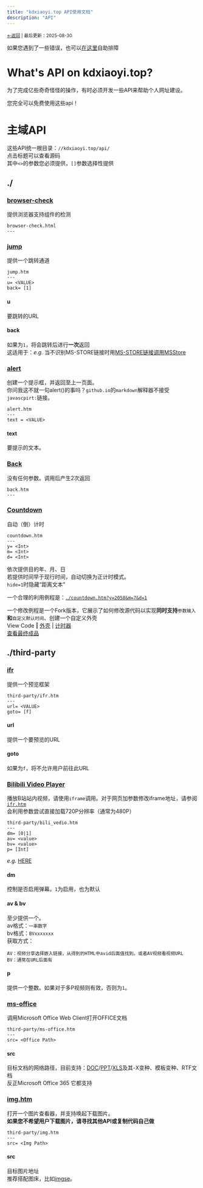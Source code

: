 ```yaml
---
title: "kdxiaoyi.top API使用文档"
description: "API"
---
```


<small><a href="/index">←返回</a> | 最后更新：2025-08-30</small><br>

如果您遇到了一些错误，也可以[在这里](https://kdxiaoyi.top/api/help)自助排障
# What's API on kdxiaoyi.top?
为了完成亿些奇奇怪怪的操作，有时必须开发一些API来帮助个人网址建设。

您完全可以免费使用这些api！
# 主域API
这些API统一根目录：`//kdxiaoyi.top/api/`<br>
点击标题可以查看源码<br>
其中`<>`的参数您必须提供，`[]`参数选择性提供<br>

## ./

### [browser-check](https://github.com/kdx233/kdx233.github.io/blob/master/api/browser-check.html)
提供浏览器支持组件的检测
```
browser-check.html
---
```

### [jump](https://github.com/kdx233/kdx233.github.io/blob/master/api/jump.htm)
提供一个跳转通道
```
jump.htm
---
u= <VALUE>
back= [1]
```
#### u
要跳转的URL
#### back
如果为`1`，将会跳转后进行**一次**返回<br>
这适用于：*e.g.* 当不识别MS-STORE链接时用[MS-STORE链接调用MSStore](http://kdxiaoyi.top/api/jump.htm?back=1&u=ms-windows-store://pdp/?ProductId=9WZDNCRFHVN5)

### [alert](https://github.com/kdx233/kdx233.github.io/blob/master/api/alert.htm)
创建一个提示框，并返回至上一页面。<br>
你问我这不就一句alert()的事吗？`github.io`的`markdown`解释器不接受`javascpirt:`链接。
```
alert.htm
---
text = <VALUE>
```
#### text
要提示的文本。

<!-- ### [setCopiedBroad](https://github.com/kdx233/kdx233.github.io/blob/master/api/copy.htm)
设置剪切板为一串文本
```
copy.htm
---
str= <value>
nback= [0|1]
tip= <value>
```
#### str
要复制的文本
#### nback
是否返回。
**为`1`时不返回**
#### tip
提示信息。
默认`Copied!`，为`non`时不提示 -->
<!-- note:*to do* 处于preview状态，故不写入正文 -->

### [Back](https://github.com/kdx233/kdx233.github.io/blob/master/api/back.htm)
没有任何参数。调用后产生2次返回
```
back.htm
---
```

### [Countdown](https://github.com/kdx233/kdx233.github.io/blob/master/api/third-party/countdown.htm)
自动（倒）计时
```
countdown.htm
---
y= <Int>
m= <Int>
d= <Int>
```
依次提供目的年、月、日<br>
若提供时间早于现行时间，自动切换为正计时模式。<br>
`hide=1`时隐藏“距离文本”<br>

一个合理的利用例程是：[`./countdown.htm?y=2058&m=7&d=1`](./countdown.htm?Timer_Type=60Hours&y=2058&m=7&d=1)

一个修改例程是一个Fork版本，它展示了如何修改源代码以实现**同时支持**`参数输入`**和**`自定义默认时间`、创建一个自定义外壳<br>
View Code ‖ [外壳](https://github.com/kdX233/rs.kdxiaoyi.top/blob/master/res/examples/api.countdown/ZK2023.htm) | [计时器](https://github.com/kdX233/rs.kdxiaoyi.top/blob/master/res/examples/api.countdown/countdown_zk2023_hubei.htm)<br>[查看最终成品](https://rs.kdxiaoyi.top/res/examples/api.countdown/ZK2023.htm)

## ./third-party

### [ifr](https://github.com/kdx233/kdx233.github.io/blob/master/api/third-party/ifr.htm)
提供一个预览框架
```
third-party/ifr.htm
---
url= <VALUE>
goto= [f]
```
#### url
提供一个要预览的URL
#### goto 
如果为`f`，将不允许用户前往此URL

### [Bilibili Video Player](https://github.com/kdx233/kdx233.github.io/blob/master/api/third-party/bili_video.htm)
播放B站站内视频，请使用`iframe`调用。对于网页加参数修改iframe地址，请参阅[`ifr.htm`](https://github.com/kdx233/kdx233.github.io/blob/master/api/third-party/ifr.htm)<br>会利用参数尝试直接加载720P分辨率（通常为480P）
```
third-party/bili_vedio.htm
---
dm= [0|1]
av= <value>
bv= <value>
p= [Int]
```
*e.g.* [HERE](//kdxiaoyi.top/api/third-party/bili_video.htm?dm=1&av=386414259&bv=BV1Ad4y1U7Ad&p=1)
#### dm
控制是否启用弹幕。`1`为启用，也为默认
#### av & bv
至少提供一个。<br>
av格式：`一串数字`<br>
bv格式：`BVxxxxxxx`<br>
获取方式：<br>
```
AV：视频分享选择嵌入链接，从得到的HTML中avid后面值找到。或者AV视频看视频URL
BV：通常在URL后面有
```
#### p
提供一个整数。如果对于多P视频则有效，否则为`1`。

### [ms-office](https://github.com/kdx233/kdx233.github.io/blob/master/api/third-party/ms-office.htm)
调用Microsoft Office Web Client打开OFFICE文档
```
third-party/ms-office.htm
---
src= <Office Path>
```
#### src
目标文档的网络路径，目前支持：[DOC](https://kdxiaoyi.top/api/third-party/ms-office.htm?src=//rs.kdxiaoyi.top/res/docs/api_example/EXAMPLE.docx)/[PPT](https://kdxiaoyi.top/api/third-party/ms-office.htm?src=//rs.kdxiaoyi.top/res/docs/api_example/EXAMPLE.pptx)/[XLS](https://kdxiaoyi.top/api/third-party/ms-office.htm?src=//rs.kdxiaoyi.top/res/docs/api_example/EXAMPLE.xlsx)及其-X变种、模板变种、RTF文档<br>
反正Microsoft Office 365 它都支持

### [img.htm](https://github.com/kdx233/kdx233.github.io/blob/master/api/third-party/img.htm)
打开一个图片查看器，并支持唤起下载图片。<br>**如果您不希望用户下载图片，请寻找其他API或复制代码自己做**<br>
```
third-party/img.htm
---
src= <Img Path>
```
#### src
目标图片地址<br>推荐搭配图床，比如[imgse](https://imgse.com/)。


<script src="https://rs.kdxiaoyi.top/res/scripts/js/sober@1.0.6.min.js"></script><script src="https://kdxiaoyi.top/pmd.js"></script><script src="https://rs.kdxiaoyi.top/res/scripts/js/pmd-reRender.min.js"></script>